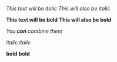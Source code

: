 *This text will be italic*
_This will also be italic_

**This text will be bold**
__This will also be bold__

_You **can** combine them_

_italic_
*italic*

**bold**
__bold__
